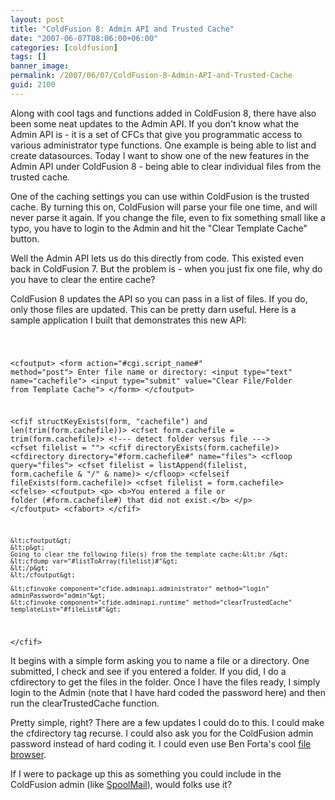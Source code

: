```yaml
---
layout: post
title: "ColdFusion 8: Admin API and Trusted Cache"
date: "2007-06-07T08:06:00+06:00"
categories: [coldfusion]
tags: []
banner_image: 
permalink: /2007/06/07/ColdFusion-8-Admin-API-and-Trusted-Cache
guid: 2100
---
```


Along with cool tags and functions added in ColdFusion 8, there have also been some neat updates to the Admin API. If you don't know what the Admin API is - it is a set of CFCs that give you programmatic access to various administrator type functions. One example is being able to list and create datasources. Today I want to show one of the new features in the Admin API under ColdFusion 8 - being able to clear individual files from the trusted cache.

<more />

One of the caching settings you can use within ColdFusion is the trusted cache. By turning this on, ColdFusion will parse your file one time, and will never parse it again. If you change the file, even to fix something small like a typo, you have to login to the Admin and hit the "Clear Template Cache" button.

Well the Admin API lets us do this directly from code. This existed even back in ColdFusion 7. But the problem is - when you just fix one file, why do you have to clear the entire cache?

ColdFusion 8 updates the API so you can pass in a list of files. If you do, only those files are updated. This can be pretty darn useful. Here is a sample application I built that demonstrates this new API:

<code>

&lt;cfoutput&gt;
&lt;form action="#cgi.script_name#" method="post"&gt;
Enter file name or directory: &lt;input type="text" name="cachefile"&gt; &lt;input type="submit" value="Clear File/Folder from Template Cache"&gt;
&lt;/form&gt;
&lt;/cfoutput&gt;

&lt;cfif structKeyExists(form, "cachefile") and len(trim(form.cachefile))&gt;
	&lt;cfset form.cachefile = trim(form.cachefile)&gt;
	&lt;!--- detect folder versus file ---&gt;
	&lt;cfset filelist = ""&gt;
	&lt;cfif directoryExists(form.cachefile)&gt;
		&lt;cfdirectory directory="#form.cachefile#" name="files"&gt;
		&lt;cfloop query="files"&gt;
			&lt;cfset filelist = listAppend(filelist, form.cachefile & "/" & name)&gt;
		&lt;/cfloop&gt;
	&lt;cfelseif fileExists(form.cachefile)&gt;
		&lt;cfset filelist = form.cachefile&gt;
	&lt;cfelse&gt;
		&lt;cfoutput&gt;
		&lt;p&gt;
		&lt;b&gt;You entered a file or folder (#form.cachefile#) that did not exist.&lt;/b&gt;
		&lt;/p&gt;
		&lt;/cfoutput&gt;
		&lt;cfabort&gt;
	&lt;/cfif&gt;
	
	&lt;cfoutput&gt;
	&lt;p&gt;
	Going to clear the following file(s) from the template cache:&lt;br /&gt;
	&lt;cfdump var="#listToArray(filelist)#"&gt;
	&lt;/p&gt;
	&lt;/cfoutput&gt;

	&lt;cfinvoke component="cfide.adminapi.administrator" method="login" adminPassword="admin"&gt;
	&lt;cfinvoke component="cfide.adminapi.runtime" method="clearTrustedCache" templateList="#fileList#"&gt;
&lt;/cfif&gt;
</code>

It begins with a simple form asking you to name a file or a directory. One submitted, I check and see if you entered a folder. If you did, I do a cfdirectory to get the files in the folder. Once I have the files ready, I simply login to the Admin (note that I have hard coded the password here) and then run the clearTrustedCache function.

Pretty simple, right? There are a few updates I could do to this. I could make the cfdirectory tag recurse. I could also  ask you for the ColdFusion admin password instead of hard coding it. I could even use Ben Forta's cool <a href="http://www.forta.com/blog/index.cfm/2007/6/5/ColdFusion-Ajax-Tutorial-5-File-System-Browsing-With-The-Tree-Control">file browser</a>. 

If I were to package up this as something you could include in the ColdFusion admin (like <a href="http://spoolmail.riaforge.org">SpoolMail</a>), would folks use it?